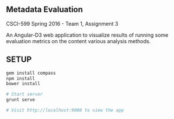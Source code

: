 ## Metadata Evaluation

CSCI-599 Spring 2016 - Team 1, Assignment 3

An Angular-D3 web application to visualize results of running some evaluation metrics on the content various analysis methods.

## SETUP

``` bash
gem install compass
npm install
bower install

# Start server
grunt serve

# Visit http://localhost:9000 to view the app
```
